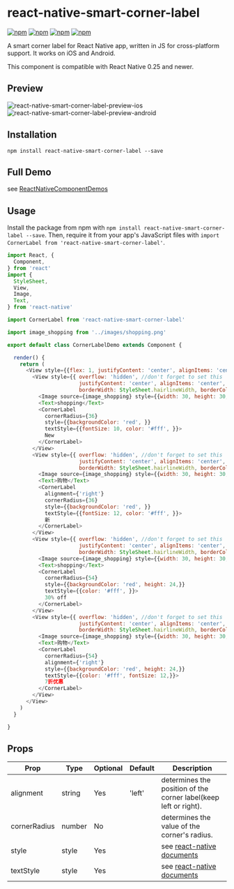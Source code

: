 # react-native-smart-corner-label

[![npm](https://img.shields.io/npm/v/react-native-smart-corner-label.svg)](https://www.npmjs.com/package/react-native-smart-corner-label)
[![npm](https://img.shields.io/npm/dm/react-native-smart-corner-label.svg)](https://www.npmjs.com/package/react-native-smart-corner-label)
[![npm](https://img.shields.io/npm/dt/react-native-smart-corner-label.svg)](https://www.npmjs.com/package/react-native-smart-corner-label)
[![npm](https://img.shields.io/npm/l/react-native-smart-corner-label.svg)](https://github.com/react-native-component/react-native-smart-corner-label/blob/master/LICENSE)

A smart corner label for React Native app, written in JS for cross-platform support.
It works on iOS and Android.

This component is compatible with React Native 0.25 and newer.

## Preview

![react-native-smart-corner-label-preview-ios][1]
![react-native-smart-corner-label-preview-android][4]

## Installation

```
npm install react-native-smart-corner-label --save
```

## Full Demo

see [ReactNativeComponentDemos][0]

## Usage

Install the package from npm with `npm install react-native-smart-corner-label --save`.
Then, require it from your app's JavaScript files with `import CornerLabel from 'react-native-smart-corner-label'`.

```js
import React, {
  Component,
} from 'react'
import {
  StyleSheet,
  View,
  Image,
  Text,
} from 'react-native'

import CornerLabel from 'react-native-smart-corner-label'

import image_shopping from '../images/shopping.png'

export default class CornerLabelDemo extends Component {

  render() {
    return (
      <View style={{flex: 1, justifyContent: 'center', alignItems: 'center', backgroundColor: '#fff',}}>
        <View style={{ overflow: 'hidden', //don't forget to set this
                       justifyContent: 'center', alignItems: 'center', height: 100, width: 100,
                       borderWidth: StyleSheet.hairlineWidth, borderColor: '#eee', margin: 5}}>
          <Image source={image_shopping} style={{width: 30, height: 30, marginHorizontal: 10, marginBottom: 10,}}/>
          <Text>shopping</Text>
          <CornerLabel
            cornerRadius={36}
            style={{backgroundColor: 'red', }}
            textStyle={{fontSize: 10, color: '#fff', }}>
            New
          </CornerLabel>
        </View>
        <View style={{ overflow: 'hidden', //don't forget to set this
                       justifyContent: 'center', alignItems: 'center', height: 100, width: 100,
                       borderWidth: StyleSheet.hairlineWidth, borderColor: '#eee', margin: 5}}>
          <Image source={image_shopping} style={{width: 30, height: 30, marginHorizontal: 10, marginBottom: 10,}}/>
          <Text>购物</Text>
          <CornerLabel
            alignment={'right'}
            cornerRadius={36}
            style={{backgroundColor: 'red', }}
            textStyle={{fontSize: 12, color: '#fff', }}>
            新
          </CornerLabel>
        </View>
        <View style={{ overflow: 'hidden', //don't forget to set this
                       justifyContent: 'center', alignItems: 'center', height: 100, width: 100,
                       borderWidth: StyleSheet.hairlineWidth, borderColor: '#eee', margin: 5}}>
          <Image source={image_shopping} style={{width: 30, height: 30, marginHorizontal: 10, marginBottom: 10,}}/>
          <Text>shopping</Text>
          <CornerLabel
            cornerRadius={54}
            style={{backgroundColor: 'red', height: 24,}}
            textStyle={{color: '#fff', }}>
            30% off
          </CornerLabel>
        </View>
        <View style={{ overflow: 'hidden', //don't forget to set this
                       justifyContent: 'center', alignItems: 'center', height: 100, width: 100,
                       borderWidth: StyleSheet.hairlineWidth, borderColor: '#eee', margin: 5}}>
          <Image source={image_shopping} style={{width: 30, height: 30, marginHorizontal: 10, marginBottom: 10,}}/>
          <Text>购物</Text>
          <CornerLabel
            cornerRadius={54}
            alignment={'right'}
            style={{backgroundColor: 'red', height: 24,}}
            textStyle={{color: '#fff', fontSize: 12,}}>
            7折优惠
          </CornerLabel>
        </View>
      </View>
    )
  }

}
```

## Props

Prop                   | Type   | Optional | Default   | Description
---------------------- | ------ | -------- | --------- | -----------
alignment              | string | Yes      | 'left'    | determines the position of the corner label(keep left or right).
cornerRadius           | number | No       |           | determines the value of the corner's radius.
style                  | style  | Yes      |           | see [react-native documents][2]
textStyle              | style  | Yes      |           | see [react-native documents][3]

[0]: https://github.com/cyqresig/ReactNativeComponentDemos
[1]: http://cyqresig.github.io/img/react-native-smart-corner-label-preview-ios-v1.1.0.gif
[2]: https://facebook.github.io/react-native/docs/style.html
[3]: https://facebook.github.io/react-native/docs/text.html#style
[4]: http://cyqresig.github.io/img/react-native-smart-corner-label-preview-android-v1.1.0.gif
